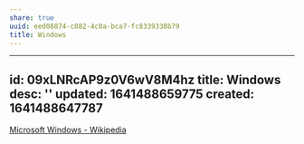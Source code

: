 ```yaml
---
share: true
uuid: eed08874-c882-4c0a-bca7-fc8339338b79
title: Windows
---
```

---
id: 09xLNRcAP9z0V6wV8M4hz
title: Windows
desc: ''
updated: 1641488659775
created: 1641488647787
---

[Microsoft Windows - Wikipedia](https://en.wikipedia.org/wiki/Microsoft_Windows)